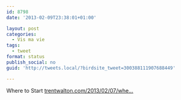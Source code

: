 ```yaml
---
id: 8798
date: '2013-02-09T23:38:01+01:00'

layout: post
categories:
  - Vis ma vie
tags:
  - tweet
format: status
publish_social: no
guid: 'http://tweets.local/?birdsite_tweet=300388111907688449'

---
```


Where to Start [trentwalton.com/2013/02/07/whe…](http://trentwalton.com/2013/02/07/where-to-start/)